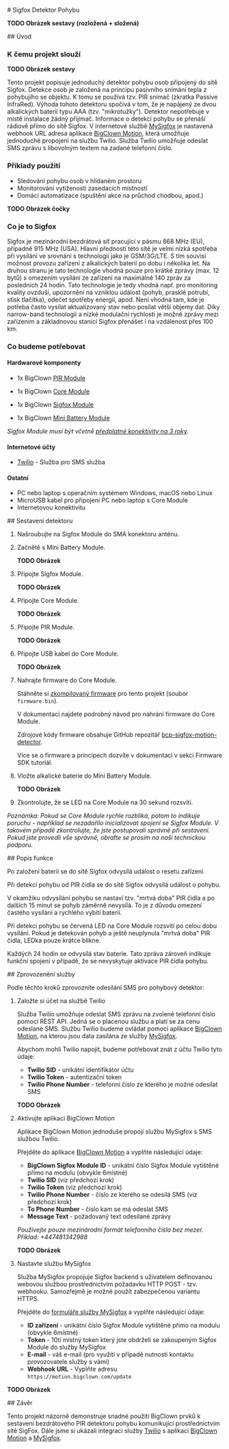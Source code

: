 # Sigfox Detektor Pohybu


**TODO Obrázek sestavy (rozložená + složená)**


## Úvod


### K čemu projekt slouží


**TODO Obrázek sestavy**


Tento projekt popisuje jednoduchý detektor pohybu osob připojený do sítě Sigfox.
Detekce osob je založená na principu pasivního snímání tepla z pohybujího se objektu.
K tomu se používá tzv. PIR snímač (zkratka Passive InfraRed).
Výhoda tohoto detektoru spočívá v tom, že je napájený ze dvou alkalických baterií typu AAA (tzv. "mikrotužky").
Detektor nepotřebuje v místě instalace žádný přijímač.
Informace o detekci pohybu se přenáší rádiově přímo do sítě Sigfox.
V internetové službě [MySigfox](https://www.mysigfox.cz/) je nastavená webhook URL adresa aplikace [BigClown Motion](https://motion.bigclown.cz/), která umožňuje jednoduché propojení na službu Twilio.
Služba Twilio umožňuje odeslat SMS zprávu s libovolným textem na zadané telefonní číslo.


### Příklady použití


* Sledování pohybu osob v hlídaném prostoru
* Monitorování vytíženosti zasedacích místností
* Domácí automatizace (spuštění akce na průchod chodbou, apod.)


**TODO Obrázek čočky**


### Co je to Sigfox


Sigfox je mezinárodní bezdrátová síť pracující v pásmu 868 MHz (EU), případně 915 MHz (USA).
Hlavní předností této sítě je velmi nízká spotřeba při vysílání ve srovnání s technologií jako je GSM/3G/LTE.
S tím souvisí možnost provozu zařízení z alkalických baterií po dobu i několika let.
Na druhou stranu je tato technologie vhodná pouze pro krátké zprávy (max. 12 bytů) s omezením vysílání ze zařízení na maximálně 140 zpráv za posledních 24 hodin.
Tato technologie je tedy vhodná např. pro monitoring kvality ovzduší, upozornění na vzniklou událost (pohyb, prasklé potrubí, stisk tlačítka), odečet spotřeby energií, apod.
Není vhodná tam, kde je potřeba často vysílat aktualizovaný stav nebo posílat větší objemy dat.
Díky narrow-band technologii a nízké modulační rychlosti je možné zprávy mezi zařízením a základnovou stanicí Sigfox přenášet i na vzdálenost přes 100 km.


### Co budeme potřebovat


#### Hardwarové komponenty


* 1x BigClown [PIR Module](https://obchod.bigclown.cz/products/pir-module)

* 1x BigClown [Core Module](https://obchod.bigclown.cz/products/core-module)

* 1x BigClown [Sigfox Module](https://obchod.bigclown.cz/products/sigfox-module)

* 1x BigClown [Mini Battery Module](https://obchod.bigclown.cz/products/mini-battery-module)

_Sigfox Module musí být včetně [předplatné konektivity na 3 roky](https://obchod.bigclown.cz/products/sigfox-module-predplatne-na-3-roky)._


#### Internetové účty


* [Twilio](https://www.twilio.com) - Služba pro SMS služba


#### Ostatní


* PC nebo laptop s operačním systémem Windows, macOS nebo Linux
* MicroUSB kabel pro připojení PC nebo laptop s Core Module
* Internetovou konektivitu


## Sestavení detektoru


1. Našroubujte na Sigfox Module do SMA konektoru anténu.

2. Začnětě s Mini Battery Module.

   **TODO Obrázek**

3. Připojte Sigfox Module.

   **TODO Obrázek**

4. Připojte Core Module.

   **TODO Obrázek**

5. Připojte PIR Module.

   **TODO Obrázek**

6. Připojte USB kabel do Core Module.

   **TODO Obrázek**

7. Nahrajte firmware do Core Module.

   Stáhněte si [zkompilovaný firmware](https://github.com/bigclownlabs/bcp-sigfox-motion-detector/releases/latest) pro tento projekt (soubor `firmware.bin`).

   V dokumentaci najdete podrobný návod pro nahrání firmware do Core Module.

   Zdrojové kódy firmware obsahuje GitHub repozitář [bcp-sigfox-motion-detector](https://github.com/bigclownlabs/bcp-sigfox-motion-detector).

   Více se o firmware a principech dozvíte v dokumentaci v sekci Firmware SDK tutoriál.

8. Vložte alkalické baterie do Mini Battery Module.

   **TODO Obrázek**

9. Zkontrolujte, že se LED na Core Module na 30 sekund rozsvítí.

_Poznámka: Pokud se Core Module rychle rozbliká, potom to indikuje poruchu - například se nezadařilo inicializovat spojení se Sigfox Module.
V takovém případě zkontrolujte, že jste postupovali správně při sestavení.
Pokud jste provedli vše správně, obraťte se prosím na naši technickou podporu._


## Popis funkce


Po založení baterií se do sítě Sigfox odvysílá událost o resetu zařízení.

Při detekci pohybu od PIR čidla se do sítě Sigfox odvysílá událost o pohybu.

V okamžiku odvysílání pohybu se nastaví tzv. "mrtvá doba" PIR čidla a po dalších 15 minut se pohyb záměrně nevysílá.
To je z důvodu omezení častého vysílání a rychlého vybití baterií.

Při detekci pohybu se červená LED na Core Module rozsvítí po celou dobu vysílání.
Pokud je detekován pohyb a ještě neuplynula "mrtvá doba" PIR čidla, LEDka pouze krátce blikne.

Každých 24 hodin se odvysílá stav baterie.
Tato zpráva zároveň indikuje funkční spojení v případě, že se nevyskytuje aktivace PIR čidla pohybu.


## Zprovozenění služby


Podle těchto kroků zprovozníte odesílání SMS pro pohybový detektor:


1. Založte si účet na službě Twilio

   Služba Twilio umožňuje odeslat SMS zprávu na zvolené telefonní číslo pomocí REST API.
   Jedná se o placenou službu a platí se za cenu odeslané SMS.
   Službu Twilio budeme ovládat pomocí aplikace [BigClown Motion](motion.bigclown.cz), na kterou jsou data zasílána ze služby [MySigfox](https://www.mysigfox.cz).

   Abychom mohli Twilio napojit, budeme potřebovat znát z účtu Twilio tyto údaje:

     * **Twilio SID** - unikátní identifikátor účtu
     * **Twilio Token** - autentizační token
     * **Twilio Phone Number** - telefonní číslo ze kterého je možné odesílat SMS

   **TODO Obrázek**


2. Aktivujte aplikaci BigClown Motion

   Aplikace BigClown Motion jednoduše propojí službu MySigfox s SMS službou Twilio.

   Přejděte do aplikace [BigClown Motion](https://motion.bigclown.cz) a vyplňte následující údaje:

   * **BigClown Sigfox Module ID** - unikátní číslo Sigfox Module vytištěné přímo na modulu (obvykle 6místné)
   * **Twilio SID** (viz předchozí krok)
   * **Twilio Token** (viz předchozí krok)
   * **Twilio Phone Number** - číslo ze kterého se odesílá SMS (viz předchozí krok)
   * **To Phone Number** - číslo kam se má odeslat SMS
   * **Message Text** - požadovaný text odesílané zprávy

   _Používejte pouze mezinárodní formát telefonního čísla bez mezer.
   Příklad: +447481342988_

   **TODO Obrázek**


3. Nastavte službu MySigfox

   Služba MySigfox propojuje Sigfox backend s uživatelem definovanou webovou službou prostřednictvím požadavku HTTP POST - tzv. webhooku.
   Samozřejmě je možné použít zabezpečenou variantu HTTPS.

   Přejděte do [formuláře služby MySigfox](https://www.mysigfox.cz/form) a vyplňte následující údaje:

   * **ID zařízení** - unikátní číslo Sigfox Module vytištěné přímo na modulu (obvykle 6místné)
   * **Token** - 10ti místný token který jste obdrželi se zakoupeným Sigfox Module do služby MySigfox
   * **E-mail** - váš e-mail (pro využití v případě nutnosti kontaktu provozovatele služby s vámi)
   * **Webhook URL** - Vyplňte adresu `https://motion.bigclown.com/update`


**TODO Obrázek**


## Závěr


Tento projekt názorně demonstruje snadné použití BigClown prvků k sestavení bezdrátového PIR detektoru pohybu komunikující prostřednictvím sítě SigFox.
Dále jsme si ukázali integraci služby [Twilio](https://www.twilio.com) s aplikací [BigClown Motion](https://motion.bigclown.cz) a [MySigfox](https://www.mysigfox.cz).
